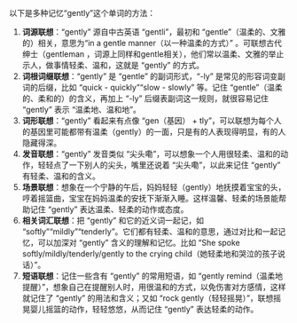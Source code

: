 以下是多种记忆“gently”这个单词的方法：
1. **词源联想**：“gently” 源自中古英语 “gentli”，最初和 “gentle”（温柔的、文雅的）相关，意思为“in a gentle manner（以一种温柔的方式）” 。可联想古代绅士（gentleman ，词源上同样和gentle相关），他们常以温柔、文雅的举止示人，做事情轻柔、温和，这就是 “gently” 的方式。
2. **词根词缀联想**：“gently” 是 “gentle” 的副词形式，“-ly” 是常见的形容词变副词的后缀，比如 “quick - quickly”“slow - slowly” 等。记住 “gentle”（温柔的、柔和的）的含义，再加上 “-ly” 后缀表副词这一规则，就很容易记住 “gently” 表示 “温柔地、温和地”。
3. **词形联想**：“gently” 看起来有点像 “gen（基因） + tly”，可以联想为每个人的基因里可能都带有温柔（gently）的一面，只是有的人表现得明显，有的人隐藏得深。
4. **发音联想**：“gently” 发音类似 “尖头嘞”，可以想象一个人用很轻柔、温和的动作，轻轻点了一下别人的尖头，嘴里还说着 “尖头嘞”，以此来记住 “gently” 有轻柔、温和的含义。
5. **场景联想**：想象在一个宁静的午后，妈妈轻轻（gently）地抚摸着宝宝的头，哼着摇篮曲，宝宝在妈妈温柔的安抚下渐渐入睡。这样温馨、轻柔的场景能帮助记住 “gently” 表达温柔、轻柔的动作或态度。
6. **相关词汇联想**：把 “gently” 和它的近义词一起记，如 “softly”“mildly”“tenderly”。它们都有轻柔、温和的意思，通过对比和一起记忆，可以加深对 “gently” 含义的理解和记忆。比如 “She spoke softly/mildly/tenderly/gently to the crying child（她轻柔地和哭泣的孩子说话）”。
7. **短语联想**：记住一些含有 “gently” 的常用短语，如 “gently remind（温柔地提醒）”，想象自己在提醒别人时，用很温和的方式，以免伤害对方感情，这样就记住了 “gently” 的用法和含义；又如 “rock gently（轻轻摇晃）”，联想摇晃婴儿摇篮的动作，轻轻悠悠，从而记住 “gently” 表达轻柔的动作。 